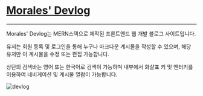 # <a href="https://morales-devlog.herokuapp.com/">Morales' Devlog</a>

---

Morales' Devlog는 MERN스택으로 제작된 프론트엔드 웹 개발 블로그 사이트입니다.

유저는 회원 등록 및 로그인을 통해 누구나 마크다운 계시물을 작성할 수 있으며, 해당 유저만 이 계시물을 수정 또는 편집 가능합니다.

상단의 검색바는 영어 또는 한국어로 검색이 가능하며 내부에서 화살표 키 및 엔터키를 이용하여 네비게이션 및 계시물 열람이 가능합니다.

![devlog](https://user-images.githubusercontent.com/67190756/130057198-838480a7-1f65-45f7-bb3e-e0a4d1169464.png)


